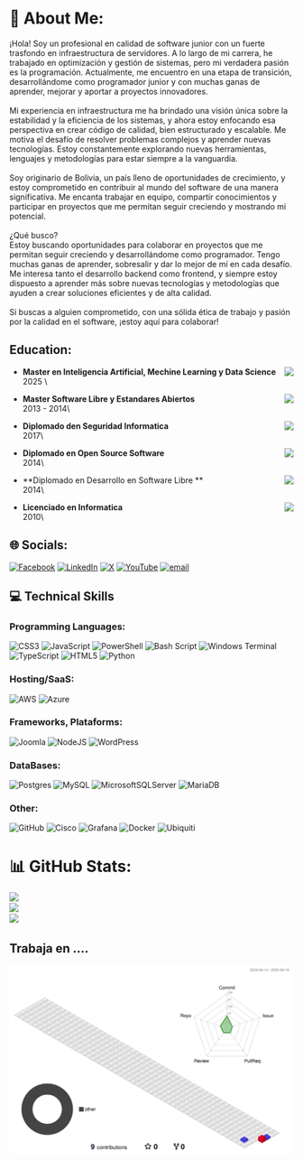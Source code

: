 # 💫 About Me:
¡Hola! Soy un profesional en calidad de software junior con un fuerte trasfondo en infraestructura de servidores. A lo largo de mi carrera, he trabajado en optimización y gestión de sistemas, pero mi verdadera pasión es la programación. Actualmente, me encuentro en una etapa de transición, desarrollándome como programador junior y con muchas ganas de aprender, mejorar y aportar a proyectos innovadores.<br><br>Mi experiencia en infraestructura me ha brindado una visión única sobre la estabilidad y la eficiencia de los sistemas, y ahora estoy enfocando esa perspectiva en crear código de calidad, bien estructurado y escalable. Me motiva el desafío de resolver problemas complejos y aprender nuevas tecnologías. Estoy constantemente explorando nuevas herramientas, lenguajes y metodologías para estar siempre a la vanguardia.<br><br>Soy originario de Bolivia, un país lleno de oportunidades de crecimiento, y estoy comprometido en contribuir al mundo del software de una manera significativa. Me encanta trabajar en equipo, compartir conocimientos y participar en proyectos que me permitan seguir creciendo y mostrando mi potencial.<br><br>¿Qué busco?<br>Estoy buscando oportunidades para colaborar en proyectos que me permitan seguir creciendo y desarrollándome como programador. Tengo muchas ganas de aprender, sobresalir y dar lo mejor de mí en cada desafío. Me interesa tanto el desarrollo backend como frontend, y siempre estoy dispuesto a aprender más sobre nuevas tecnologías y metodologías que ayuden a crear soluciones eficientes y de alta calidad.<br><br>Si buscas a alguien comprometido, con una sólida ética de trabajo y pasión por la calidad en el software, ¡estoy aquí para colaborar!

## Education:

<img align="right" src="https://img.shields.io/badge/Universidad_de_El_Alto-BO-red" />
                                                                                                      
- **Master en Inteligencia Artificial, Mechine Learning y Data Science**\
2025 \
<!-- 📍 **Universidad Publica de El Alto** - El Alto, Bolivia -->

<img align="right" src="https://img.shields.io/badge/Universidad_Mayor_de_San_Andres-BO-blue" />
                                                                                                      
- **Master Software Libre y Estandares Abiertos**\
2013 - 2014\
<!--📍 **Universidad de Mayor de San Andres** - La Paz, Bolivia -->

<img align="right" src="https://img.shields.io/badge/Universidad_Del_Valle-BO-red" />
                                                                                                      
- **Diplomado den Seguridad Informatica**\
2017\
<!-- 📍 **Universidad del Valle** - Cochabmaba, Bolivia -->

<img align="right" src="https://img.shields.io/badge/Universidad_Mayor_de_San_Andres-BO-blue" />
                                                                                                      
- **Diplomado en Open Source Software**\
2014\
<!-- 📍 **Universidad de Mayor de San Andres** - La Paz, Bolivia -->

<img align="right" src="https://img.shields.io/badge/Universidad_Mayor_de_San_Andres-BO-blue" />
                                                                                                      
- **Diplomado en Desarrollo en Software Libre **\
2014\
<!-- 📍 **Universidad de Mayor de San Andres** - La Paz, Bolivia -->

<img align="right" src="https://img.shields.io/badge/Universidad_Mayor_de_San_Andres-BO-blue" />

- **Licenciado en Informatica**\
2010\
<!-- 📍 **Universidad de Mayor de San Andres** - La Paz, Bolivia -->

## 🌐 Socials:
[![Facebook](https://img.shields.io/badge/Facebook-%231877F2.svg?logo=Facebook&logoColor=white)](https://facebook.com/josriver) [![LinkedIn](https://img.shields.io/badge/LinkedIn-%230077B5.svg?logo=linkedin&logoColor=white)](https://linkedin.com/in/josriver.b) [![X](https://img.shields.io/badge/X-black.svg?logo=X&logoColor=white)](https://x.com/josriver.b) [![YouTube](https://img.shields.io/badge/YouTube-%23FF0000.svg?logo=YouTube&logoColor=white)](https://youtube.com/@josriver.b) [![email](https://img.shields.io/badge/Email-D14836?logo=gmail&logoColor=white)](mailto:josriver.mre@gmail.com) 

## 💻 Technical Skills

### Programming Languages: 
![CSS3](https://img.shields.io/badge/css3-%231572B6.svg?style=flat&logo=css3&logoColor=white) ![JavaScript](https://img.shields.io/badge/javascript-%23323330.svg?style=flat&logo=javascript&logoColor=%23F7DF1E) ![PowerShell](https://img.shields.io/badge/PowerShell-%235391FE.svg?style=flat&logo=powershell&logoColor=white) ![Bash Script](https://img.shields.io/badge/bash_script-%23121011.svg?style=flat&logo=gnu-bash&logoColor=white) ![Windows Terminal](https://img.shields.io/badge/Windows%20Terminal-%234D4D4D.svg?style=flat&logo=windows-terminal&logoColor=white) ![TypeScript](https://img.shields.io/badge/typescript-%23007ACC.svg?style=flat&logo=typescript&logoColor=white) ![HTML5](https://img.shields.io/badge/html5-%23E34F26.svg?style=flat&logo=html5&logoColor=white) ![Python](https://img.shields.io/badge/python-3670A0?style=flat&logo=python&logoColor=ffdd54)
### Hosting/SaaS: 

![AWS](https://img.shields.io/badge/AWS-%23FF9900.svg?style=flat&logo=amazon-aws&logoColor=white) ![Azure](https://img.shields.io/badge/azure-%230072C6.svg?style=flat&logo=microsoftazure&logoColor=white)

### Frameworks, Plataforms: 
![Joomla](https://img.shields.io/badge/joomla-%235091CD.svg?style=flat&logo=joomla&logoColor=white) ![NodeJS](https://img.shields.io/badge/node.js-6DA55F?style=flat&logo=node.js&logoColor=white) ![WordPress](https://img.shields.io/badge/WordPress-%23117AC9.svg?style=flat&logo=WordPress&logoColor=white)

### DataBases:
![Postgres](https://img.shields.io/badge/postgres-%23316192.svg?style=flat&logo=postgresql&logoColor=white) ![MySQL](https://img.shields.io/badge/mysql-4479A1.svg?style=flat&logo=mysql&logoColor=white) ![MicrosoftSQLServer](https://img.shields.io/badge/Microsoft%20SQL%20Server-CC2927?style=flat&logo=microsoft%20sql%20server&logoColor=white) ![MariaDB](https://img.shields.io/badge/MariaDB-003545?style=flat&logo=mariadb&logoColor=white)

### Other:
![GitHub](https://img.shields.io/badge/github-%23121011.svg?style=flat&logo=github&logoColor=white) ![Cisco](https://img.shields.io/badge/cisco-%23049fd9.svg?style=flat&logo=cisco&logoColor=black) ![Grafana](https://img.shields.io/badge/grafana-%23F46800.svg?style=flat&logo=grafana&logoColor=white) ![Docker](https://img.shields.io/badge/docker-%230db7ed.svg?style=flat&logo=docker&logoColor=white) ![Ubiquiti](https://img.shields.io/badge/ubiquiti-%230559C9.svg?style=flat&logo=ubiquiti&logoColor=white)

# 📊 GitHub Stats:
![](https://github-readme-stats.vercel.app/api?username=josriver&theme=github_dark_dimmed&hide_border=false&include_all_commits=false&count_private=false)<br/>
![](https://nirzak-streak-stats.vercel.app/?user=josriver&theme=github_dark_dimmed&hide_border=false)<br/>
![](https://github-readme-stats.vercel.app/api/top-langs/?username=josriver&theme=github_dark_dimmed&hide_border=false&include_all_commits=false&count_private=false&layout=compact)

## Trabaja en ....
![](./profile-3d-contrib/profile-gitblock.svg)

<!-- ## 🏆 GitHub Trophies
![](https://github-profile-trophy.vercel.app/?username=josriver&theme=radical&no-frame=false&no-bg=true&margin-w=4) 

### ✍️ Random Dev Quote
![](https://quotes-github-readme.vercel.app/api?type=horizontal&theme=radical)

### 🔝 Top Contributed Repo
![](https://github-contributor-stats.vercel.app/api?username=josriver&limit=5&theme=dark&combine_all_yearly_contributions=true)

---
[![](https://visitcount.itsvg.in/api?id=josriver&icon=0&color=0)](https://visitcount.itsvg.in) -->

<!-- Proudly created with GPRM ( https://gprm.itsvg.in ) -->
